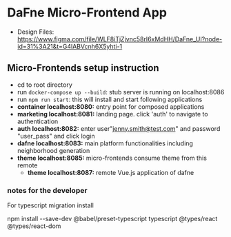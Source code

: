 # DaFne Micro-Frontend App

- Design Files: https://www.figma.com/file/WLF8iTjZjvnc58rI6xMdHH/DaFne_UI?node-id=31%3A21&t=G4lABVcnh6X5yhti-1

## Micro-Frontends setup instruction
- cd to root directory
- run ```docker-compose up --build```: stub server is running on localhost:8086
- run ```npm run start```: this will install and start following applications
- **container localhost:8080:** entry point for composed applications
- **marketing localhost:8081:** landing page. click 'auth' to navigate to authentication
- **auth localhost:8082:** enter user"jenny.smith@test.com" and password "user_pass" and click login
- **dafne localhost:8083:** main platform functionalities including neighborhood generation
- **theme localhost:8085:** micro-frontends consume theme from this remote
  - **theme localhost:8087:** remote Vue.js application of dafne


### notes for the developer
For typescript migration install 

npm install --save-dev @babel/preset-typescript typescript @types/react @types/react-dom